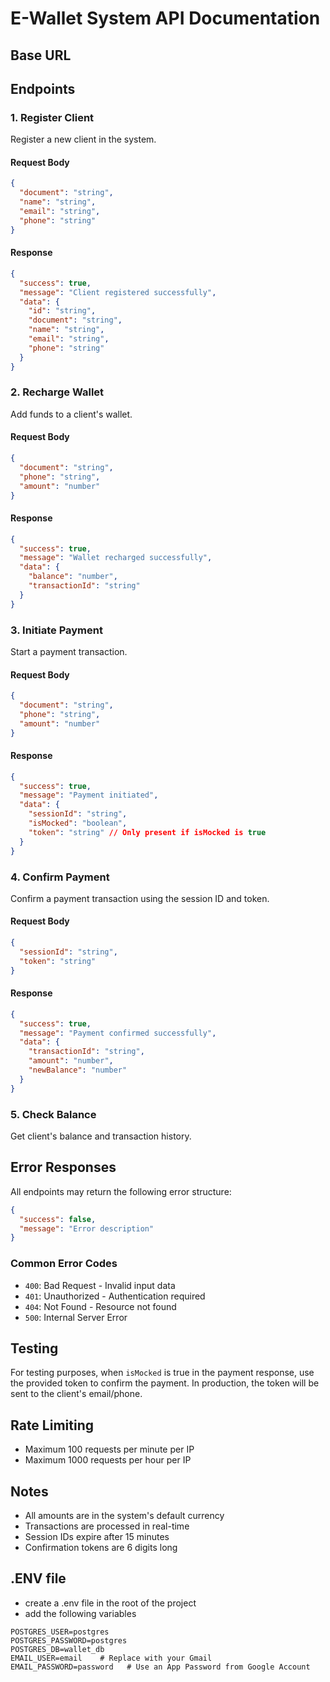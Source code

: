 # E-Wallet System API Documentation

## Base URL 

## Endpoints

### 1. Register Client
Register a new client in the system. 

#### Request Body
```json
{
  "document": "string",
  "name": "string",
  "email": "string",
  "phone": "string"
}
``` 

#### Response
```json
{
  "success": true,
  "message": "Client registered successfully",
  "data": {
    "id": "string",
    "document": "string",
    "name": "string",
    "email": "string",
    "phone": "string"
  }
}
``` 

### 2. Recharge Wallet
Add funds to a client's wallet.

#### Request Body
```json
{
  "document": "string",
  "phone": "string",
  "amount": "number"
}
```

#### Response
```json
{
  "success": true,
  "message": "Wallet recharged successfully",
  "data": {
    "balance": "number",
    "transactionId": "string"
  }
}
``` 

### 3. Initiate Payment
Start a payment transaction.

#### Request Body
```json
{
  "document": "string",
  "phone": "string",
  "amount": "number"
}
```

#### Response
```json
{
  "success": true,
  "message": "Payment initiated",
  "data": {
    "sessionId": "string",
    "isMocked": "boolean",
    "token": "string" // Only present if isMocked is true
  }
}
``` 

### 4. Confirm Payment
Confirm a payment transaction using the session ID and token.

#### Request Body
```json
{
  "sessionId": "string",
  "token": "string"
}
```

#### Response
```json
{
  "success": true,
  "message": "Payment confirmed successfully",
  "data": {
    "transactionId": "string",
    "amount": "number",
    "newBalance": "number"
  }
}
``` 

### 5. Check Balance
Get client's balance and transaction history.

## Error Responses
All endpoints may return the following error structure:

```json
{
  "success": false,
  "message": "Error description"
}
``` 

### Common Error Codes
- `400`: Bad Request - Invalid input data
- `401`: Unauthorized - Authentication required
- `404`: Not Found - Resource not found
- `500`: Internal Server Error

## Testing
For testing purposes, when `isMocked` is true in the payment response, use the provided token to confirm the payment. In production, the token will be sent to the client's email/phone.

## Rate Limiting
- Maximum 100 requests per minute per IP
- Maximum 1000 requests per hour per IP

## Notes
- All amounts are in the system's default currency
- Transactions are processed in real-time
- Session IDs expire after 15 minutes
- Confirmation tokens are 6 digits long

## .ENV file

- create a .env file in the root of the project
- add the following variables

```
POSTGRES_USER=postgres
POSTGRES_PASSWORD=postgres
POSTGRES_DB=wallet_db
EMAIL_USER=email    # Replace with your Gmail
EMAIL_PASSWORD=password   # Use an App Password from Google Account
```




